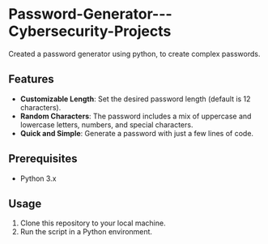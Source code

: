 # Password-Generator---Cybersecurity-Projects
Created a password generator using python, to create complex passwords.


## Features
- **Customizable Length**: Set the desired password length (default is 12 characters).
- **Random Characters**: The password includes a mix of uppercase and lowercase letters, numbers, and special characters.
- **Quick and Simple**: Generate a password with just a few lines of code.

## Prerequisites
- Python 3.x

## Usage

1. Clone this repository to your local machine.
2. Run the script in a Python environment.
